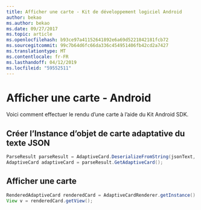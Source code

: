 ```yaml
---
title: Afficher une carte - Kit de développement logiciel Android
author: bekao
ms.author: bekao
ms.date: 09/27/2017
ms.topic: article
ms.openlocfilehash: b93ce97a41152641892e6a69d5221842181fcb72
ms.sourcegitcommit: 99c7b64d6fc66da336c454951406fb42cd2a7427
ms.translationtype: MT
ms.contentlocale: fr-FR
ms.lasthandoff: 04/12/2019
ms.locfileid: "59552511"
---
```

# <a name="render-a-card---android"></a>Afficher une carte - Android

Voici comment effectuer le rendu d’une carte à l’aide du Kit Android SDK.

## <a name="create-adaptive-card-object-instance-from-json-text"></a>Créer l’Instance d’objet de carte adaptative du texte JSON

```java
ParseResult parseResult = AdaptiveCard.DeserializeFromString(jsonText, AdaptiveCardRenderer.VERSION);
AdaptiveCard adaptiveCard = parseResult.GetAdaptiveCard();
```

## <a name="render-a-card"></a>Afficher une carte

```java
RenderedAdaptiveCard renderedCard = AdaptiveCardRenderer.getInstance().render(context, getSupportFragmentManager(), adaptiveCard, cardActionHandler, new HostConfig());
View v = renderedCard.getView();
```